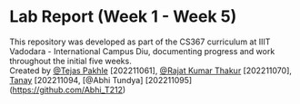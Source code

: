 # Lab Report (Week 1 - Week 5)
This repository was developed as part of the CS367 curriculum at IIIT Vadodara - International Campus Diu, documenting progress and work throughout the initial five weeks.  
Created by [@Tejas Pakhle](https://github.com/Codezyman) [202211061], [@Rajat Kumar Thakur](https://github.com/acevaliant420) [202211070], [Tanay](https://github.com/Tanay-cmd) [202211094, [@Abhi Tundya] [202211095] (https://github.com/Abhi_T212)
